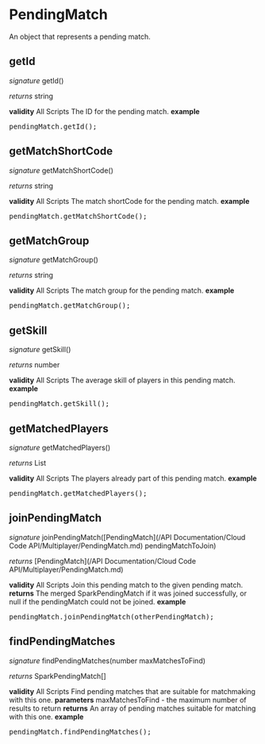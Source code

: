 # PendingMatch

An object that represents a pending match.


## getId
_signature_ getId()</p>
_returns_ string</p>
<b>validity</b> All Scripts
The ID for the pending match.
<b>example</b>
<pre rel="highlighter" code-brush="js" contenteditable="false">pendingMatch.getId();</pre>

## getMatchShortCode
_signature_ getMatchShortCode()</p>
_returns_ string</p>
<b>validity</b> All Scripts
The match shortCode for the pending match.
<b>example</b>
<pre rel="highlighter" code-brush="js" contenteditable="false">pendingMatch.getMatchShortCode();</pre>

## getMatchGroup
_signature_ getMatchGroup()</p>
_returns_ string</p>
<b>validity</b> All Scripts
The match group for the pending match.
<b>example</b>
<pre rel="highlighter" code-brush="js" contenteditable="false">pendingMatch.getMatchGroup();</pre>

## getSkill
_signature_ getSkill()</p>
_returns_ number</p>
<b>validity</b> All Scripts
The average skill of players in this pending match.
<b>example</b>
<pre rel="highlighter" code-brush="js" contenteditable="false">pendingMatch.getSkill();</pre>

## getMatchedPlayers
_signature_ getMatchedPlayers()</p>
_returns_ List</p>
<b>validity</b> All Scripts
The players already part of this pending match.
<b>example</b>
<pre rel="highlighter" code-brush="js" contenteditable="false">pendingMatch.getMatchedPlayers();</pre>

## joinPendingMatch
_signature_ joinPendingMatch([PendingMatch](/API Documentation/Cloud Code API/Multiplayer/PendingMatch.md) pendingMatchToJoin)</p>
_returns_ [PendingMatch](/API Documentation/Cloud Code API/Multiplayer/PendingMatch.md)</p>
<b>validity</b> All Scripts
Join this pending match to the given pending match.
<b>returns</b>
The merged SparkPendingMatch if it was joined successfully,
or null if the pendingMatch could not be joined.
<b>example</b>
<pre rel="highlighter" code-brush="js" contenteditable="false">pendingMatch.joinPendingMatch(otherPendingMatch);</pre>

## findPendingMatches
_signature_ findPendingMatches(number maxMatchesToFind)</p>
_returns_ SparkPendingMatch[]</p>
<b>validity</b> All Scripts
Find pending matches that are suitable for matchmaking with this one.
<b>parameters</b>
maxMatchesToFind - the maximum number of results to return
<b>returns</b>
An array of pending matches suitable for matching with this one.
<b>example</b>
<pre rel="highlighter" code-brush="js" contenteditable="false">pendingMatch.findPendingMatches();</pre>

